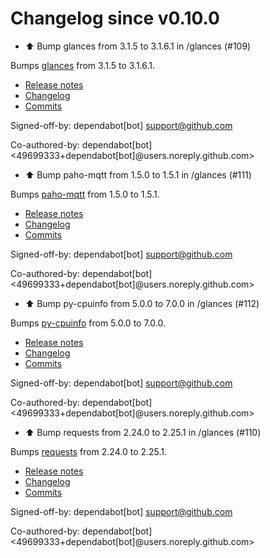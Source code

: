 # Changelog since v0.10.0
- ⬆️ Bump glances from 3.1.5 to 3.1.6.1 in /glances (#109)

Bumps [glances](https://github.com/nicolargo/glances) from 3.1.5 to 3.1.6.1.
- [Release notes](https://github.com/nicolargo/glances/releases)
- [Changelog](https://github.com/nicolargo/glances/blob/develop/NEWS.rst)
- [Commits](https://github.com/nicolargo/glances/compare/v3.1.5...v3.1.6.1)

Signed-off-by: dependabot[bot] <support@github.com>

Co-authored-by: dependabot[bot] <49699333+dependabot[bot]@users.noreply.github.com> 
- ⬆️ Bump paho-mqtt from 1.5.0 to 1.5.1 in /glances (#111)

Bumps [paho-mqtt](https://github.com/eclipse/paho.mqtt.python) from 1.5.0 to 1.5.1.
- [Release notes](https://github.com/eclipse/paho.mqtt.python/releases)
- [Changelog](https://github.com/eclipse/paho.mqtt.python/blob/master/ChangeLog.txt)
- [Commits](https://github.com/eclipse/paho.mqtt.python/compare/v1.5.0...v1.5.1)

Signed-off-by: dependabot[bot] <support@github.com>

Co-authored-by: dependabot[bot] <49699333+dependabot[bot]@users.noreply.github.com> 
- ⬆️ Bump py-cpuinfo from 5.0.0 to 7.0.0 in /glances (#112)

Bumps [py-cpuinfo](https://github.com/workhorsy/py-cpuinfo) from 5.0.0 to 7.0.0.
- [Release notes](https://github.com/workhorsy/py-cpuinfo/releases)
- [Changelog](https://github.com/workhorsy/py-cpuinfo/blob/master/ChangeLog)
- [Commits](https://github.com/workhorsy/py-cpuinfo/compare/v5.0.0...v7.0.0)

Signed-off-by: dependabot[bot] <support@github.com>

Co-authored-by: dependabot[bot] <49699333+dependabot[bot]@users.noreply.github.com> 
- ⬆️ Bump requests from 2.24.0 to 2.25.1 in /glances (#110)

Bumps [requests](https://github.com/psf/requests) from 2.24.0 to 2.25.1.
- [Release notes](https://github.com/psf/requests/releases)
- [Changelog](https://github.com/psf/requests/blob/master/HISTORY.md)
- [Commits](https://github.com/psf/requests/compare/v2.24.0...v2.25.1)

Signed-off-by: dependabot[bot] <support@github.com>

Co-authored-by: dependabot[bot] <49699333+dependabot[bot]@users.noreply.github.com> 
